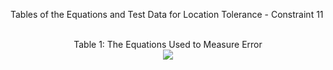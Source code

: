 Tables of the Equations and Test Data for Location Tolerance - Constraint 11
<br />
<br />

<div align="center">
Table 1: The Equations Used to Measure Error
</div>

<div align="center">
<img src = https://github.com/lchapman42/Control-Sensing-Wireless-Charging-Robot/blob/main/Documentation/Images/Experimental%20Analysis%20Photos/Constraint_11_Table_Equations.png >
</div>
